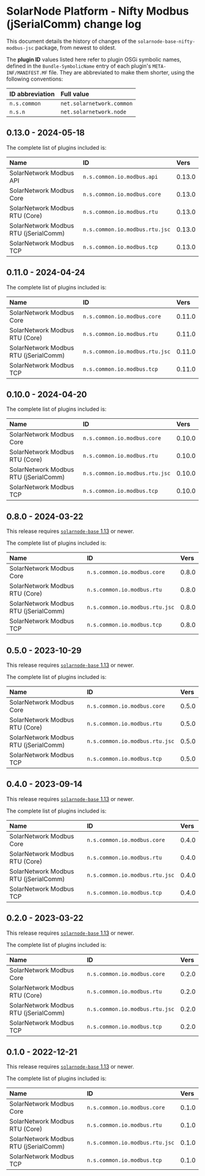 # SolarNode Platform - Nifty Modbus (jSerialComm) change log

This document details the history of changes of the `solarnode-base-nifty-modbus-jsc` package,
from newest to oldest.

The **plugin ID** values listed here refer to plugin OSGi symbolic names, defined in the
`Bundle-SymbolicName` entry of each plugin's `META-INF/MANIFEST.MF` file. They are abbreviated to
make them shorter, using the following conventions:

| ID abbreviation | Full value                |
|:----------------|:--------------------------|
| `n.s.common`    | `net.solarnetwork.common` |
| `n.s.n`         | `net.solarnetwork.node`   |

## 0.13.0 - 2024-05-18

The complete list of plugins included is:

| Name                                  | ID                             | Vers   |
|:--------------------------------------|:-------------------------------|:-------|
| SolarNetwork Modbus API               | `n.s.common.io.modbus.api`     | 0.13.0 |
| SolarNetwork Modbus Core              | `n.s.common.io.modbus.core`    | 0.13.0 |
| SolarNetwork Modbus RTU (Core)        | `n.s.common.io.modbus.rtu`     | 0.13.0 |
| SolarNetwork Modbus RTU (jSerialComm) | `n.s.common.io.modbus.rtu.jsc` | 0.13.0 |
| SolarNetwork Modbus TCP               | `n.s.common.io.modbus.tcp`     | 0.13.0 |


## 0.11.0 - 2024-04-24

The complete list of plugins included is:

| Name                                  | ID                             | Vers   |
|:--------------------------------------|:-------------------------------|:-------|
| SolarNetwork Modbus Core              | `n.s.common.io.modbus.core`    | 0.11.0 |
| SolarNetwork Modbus RTU (Core)        | `n.s.common.io.modbus.rtu`     | 0.11.0 |
| SolarNetwork Modbus RTU (jSerialComm) | `n.s.common.io.modbus.rtu.jsc` | 0.11.0 |
| SolarNetwork Modbus TCP               | `n.s.common.io.modbus.tcp`     | 0.11.0 |


## 0.10.0 - 2024-04-20

The complete list of plugins included is:

| Name                                  | ID                             | Vers   |
|:--------------------------------------|:-------------------------------|:-------|
| SolarNetwork Modbus Core              | `n.s.common.io.modbus.core`    | 0.10.0 |
| SolarNetwork Modbus RTU (Core)        | `n.s.common.io.modbus.rtu`     | 0.10.0 |
| SolarNetwork Modbus RTU (jSerialComm) | `n.s.common.io.modbus.rtu.jsc` | 0.10.0 |
| SolarNetwork Modbus TCP               | `n.s.common.io.modbus.tcp`     | 0.10.0 |


## 0.8.0 - 2024-03-22

This release requires [`solarnode-base` 1.13][base-changelog] or newer.

The complete list of plugins included is:

| Name                                  | ID                             | Vers  |
|:--------------------------------------|:-------------------------------|:------|
| SolarNetwork Modbus Core              | `n.s.common.io.modbus.core`    | 0.8.0 |
| SolarNetwork Modbus RTU (Core)        | `n.s.common.io.modbus.rtu`     | 0.8.0 |
| SolarNetwork Modbus RTU (jSerialComm) | `n.s.common.io.modbus.rtu.jsc` | 0.8.0 |
| SolarNetwork Modbus TCP               | `n.s.common.io.modbus.tcp`     | 0.8.0 |


## 0.5.0 - 2023-10-29

This release requires [`solarnode-base` 1.13][base-changelog] or newer.

The complete list of plugins included is:

| Name                                  | ID                             | Vers  |
|:--------------------------------------|:-------------------------------|:------|
| SolarNetwork Modbus Core              | `n.s.common.io.modbus.core`    | 0.5.0 |
| SolarNetwork Modbus RTU (Core)        | `n.s.common.io.modbus.rtu`     | 0.5.0 |
| SolarNetwork Modbus RTU (jSerialComm) | `n.s.common.io.modbus.rtu.jsc` | 0.5.0 |
| SolarNetwork Modbus TCP               | `n.s.common.io.modbus.tcp`     | 0.5.0 |


## 0.4.0 - 2023-09-14

This release requires [`solarnode-base` 1.13][base-changelog] or newer.

The complete list of plugins included is:

| Name                                  | ID                             | Vers  |
|:--------------------------------------|:-------------------------------|:------|
| SolarNetwork Modbus Core              | `n.s.common.io.modbus.core`    | 0.4.0 |
| SolarNetwork Modbus RTU (Core)        | `n.s.common.io.modbus.rtu`     | 0.4.0 |
| SolarNetwork Modbus RTU (jSerialComm) | `n.s.common.io.modbus.rtu.jsc` | 0.4.0 |
| SolarNetwork Modbus TCP               | `n.s.common.io.modbus.tcp`     | 0.4.0 |


## 0.2.0 - 2023-03-22

This release requires [`solarnode-base` 1.13][base-changelog] or newer.

The complete list of plugins included is:

| Name                                  | ID                             | Vers  |
|:--------------------------------------|:-------------------------------|:------|
| SolarNetwork Modbus Core              | `n.s.common.io.modbus.core`    | 0.2.0 |
| SolarNetwork Modbus RTU (Core)        | `n.s.common.io.modbus.rtu`     | 0.2.0 |
| SolarNetwork Modbus RTU (jSerialComm) | `n.s.common.io.modbus.rtu.jsc` | 0.2.0 |
| SolarNetwork Modbus TCP               | `n.s.common.io.modbus.tcp`     | 0.2.0 |


## 0.1.0 - 2022-12-21

This release requires [`solarnode-base` 1.13][base-changelog] or newer.

The complete list of plugins included is:

| Name                                  | ID                             | Vers  |
|:--------------------------------------|:-------------------------------|:------|
| SolarNetwork Modbus Core              | `n.s.common.io.modbus.core`    | 0.1.0 |
| SolarNetwork Modbus RTU (Core)        | `n.s.common.io.modbus.rtu`     | 0.1.0 |
| SolarNetwork Modbus RTU (jSerialComm) | `n.s.common.io.modbus.rtu.jsc` | 0.1.0 |
| SolarNetwork Modbus TCP               | `n.s.common.io.modbus.tcp`     | 0.1.0 |

[base-changelog]: ../../solarnode-base/debian/CHANGELOG.md
